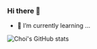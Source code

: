### Hi there 👋

- 🌱 I’m currently learning ...


![Choi's GitHub stats](https://github-readme-stats.vercel.app/api?username=Choi&show_icons=true&theme=radical)

<!--
**song7351/song7351** is a ✨ _special_ ✨ repository because its `README.md` (this file) appears on your GitHub profile.

Here are some ideas to get you started:

- 🔭 I’m currently working on ...
- 🌱 I’m currently learning ...
- 👯 I’m looking to collaborate on ...
- 🤔 I’m looking for help with ...
- 💬 Ask me about ...
- 📫 How to reach me: ...
- 😄 Pronouns: ...
- ⚡ Fun fact: ...
-->
